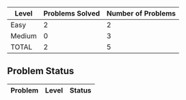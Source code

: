 |Level|Problems Solved|Number of Problems|
|-----|---------------|------------------|
|Easy|2|2|
|Medium|0|3|
|TOTAL|2|5|

Problem Status
---
|Problem|Level|Status|
|-------|-----|------|
